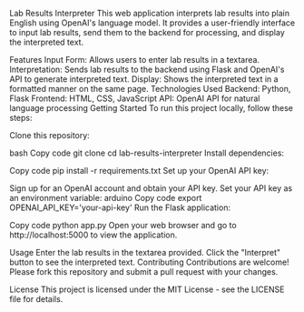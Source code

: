 Lab Results Interpreter
This web application interprets lab results into plain English using OpenAI's language model. It provides a user-friendly interface to input lab results, send them to the backend for processing, and display the interpreted text.

Features
Input Form: Allows users to enter lab results in a textarea.
Interpretation: Sends lab results to the backend using Flask and OpenAI's API to generate interpreted text.
Display: Shows the interpreted text in a formatted manner on the same page.
Technologies Used
Backend: Python, Flask
Frontend: HTML, CSS, JavaScript
API: OpenAI API for natural language processing
Getting Started
To run this project locally, follow these steps:

Clone this repository:

bash
Copy code
git clone <repository-url>
cd lab-results-interpreter
Install dependencies:

Copy code
pip install -r requirements.txt
Set up your OpenAI API key:

Sign up for an OpenAI account and obtain your API key.
Set your API key as an environment variable:
arduino
Copy code
export OPENAI_API_KEY='your-api-key'
Run the Flask application:

Copy code
python app.py
Open your web browser and go to http://localhost:5000 to view the application.

Usage
Enter the lab results in the textarea provided.
Click the "Interpret" button to see the interpreted text.
Contributing
Contributions are welcome! Please fork this repository and submit a pull request with your changes.

License
This project is licensed under the MIT License - see the LICENSE file for details.

